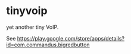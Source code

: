 tinyvoip
========

yet another tiny VoIP.

See https://play.google.com/store/apps/details?id=com.commandus.bigredbutton